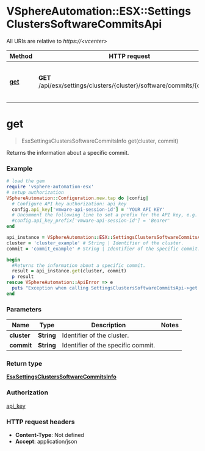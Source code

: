 # VSphereAutomation::ESX::SettingsClustersSoftwareCommitsApi

All URIs are relative to *https://&lt;vcenter&gt;*

Method | HTTP request | Description
------------- | ------------- | -------------
[**get**](SettingsClustersSoftwareCommitsApi.md#get) | **GET** /api/esx/settings/clusters/{cluster}/software/commits/{commit} | Returns the information about a specific commit.


# **get**
> EsxSettingsClustersSoftwareCommitsInfo get(cluster, commit)

Returns the information about a specific commit.

### Example
```ruby
# load the gem
require 'vsphere-automation-esx'
# setup authorization
VSphereAutomation::Configuration.new.tap do |config|
  # Configure API key authorization: api_key
  config.api_key['vmware-api-session-id'] = 'YOUR API KEY'
  # Uncomment the following line to set a prefix for the API key, e.g. 'Bearer' (defaults to nil)
  #config.api_key_prefix['vmware-api-session-id'] = 'Bearer'
end

api_instance = VSphereAutomation::ESX::SettingsClustersSoftwareCommitsApi.new
cluster = 'cluster_example' # String | Identifier of the cluster.
commit = 'commit_example' # String | Identifier of the specific commit.

begin
  #Returns the information about a specific commit.
  result = api_instance.get(cluster, commit)
  p result
rescue VSphereAutomation::ApiError => e
  puts "Exception when calling SettingsClustersSoftwareCommitsApi->get: #{e}"
end
```

### Parameters

Name | Type | Description  | Notes
------------- | ------------- | ------------- | -------------
 **cluster** | **String**| Identifier of the cluster. | 
 **commit** | **String**| Identifier of the specific commit. | 

### Return type

[**EsxSettingsClustersSoftwareCommitsInfo**](EsxSettingsClustersSoftwareCommitsInfo.md)

### Authorization

[api_key](../README.md#api_key)

### HTTP request headers

 - **Content-Type**: Not defined
 - **Accept**: application/json



